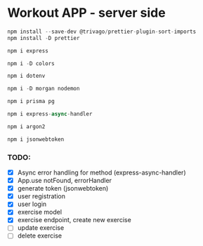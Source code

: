# Workout APP - server side

```javascript
npm install --save-dev @trivago/prettier-plugin-sort-imports
npm install -D prettier

npm i express

npm i -D colors

npm i dotenv

npm i -D morgan nodemon

npm i prisma pg

npm i express-async-handler

npm i argon2

npm i jsonwebtoken
```

### TODO:

- [x] Async error handling for method (express-async-handler)
- [x] App.use notFound, errorHandler
- [x] generate token (jsonwebtoken)
- [x] user registration
- [x] user  login
- [x] exercise model
- [x] exercise endpoint, create new exercise
- [ ] update exercise
- [ ] delete exercise
